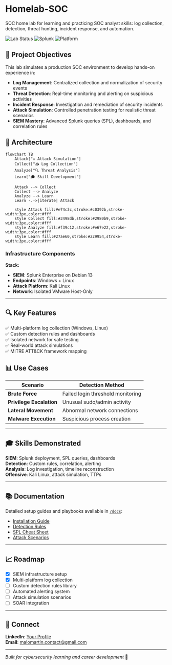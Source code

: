 # Homelab-SOC
SOC home lab for learning and practicing SOC analyst skills: log collection, detection, threat hunting, incident response, and automation.

![Lab Status](https://img.shields.io/badge/status-active-success)
![Splunk](https://img.shields.io/badge/SIEM-Splunk-green)
![Platform](https://img.shields.io/badge/platform-VMware-blue)

## 🎯 Project Objectives

This lab simulates a production SOC environment to develop hands-on experience in:

- **Log Management**: Centralized collection and normalization of security events
- **Threat Detection**: Real-time monitoring and alerting on suspicious activities
- **Incident Response**: Investigation and remediation of security incidents
- **Attack Simulation**: Controlled penetration testing for realistic threat scenarios
- **SIEM Mastery**: Advanced Splunk queries (SPL), dashboards, and correlation rules

## 🧩 Architecture
```mermaid
flowchart TB
    Attack["⚔️ Attack Simulation"]
    Collect["📥 Log Collection"]
    Analyze["🔍 Threat Analysis"]
    Learn["🎓 Skill Development"]
    
    Attack --> Collect
    Collect --> Analyze
    Analyze --> Learn
    Learn -.->|iterate| Attack
    
    style Attack fill:#e74c3c,stroke:#c0392b,stroke-width:3px,color:#fff
    style Collect fill:#3498db,stroke:#2980b9,stroke-width:3px,color:#fff
    style Analyze fill:#f39c12,stroke:#e67e22,stroke-width:3px,color:#fff
    style Learn fill:#27ae60,stroke:#229954,stroke-width:3px,color:#fff
```
### Infrastructure Components

**Stack:**
- **SIEM**: Splunk Enterprise on Debian 13
- **Endpoints**: Windows + Linux 
- **Attack Platform**: Kali Linux
- **Network**: Isolated VMware Host-Only

---

## 🔍 Key Features

✅ Multi-platform log collection (Windows, Linux)  
✅ Custom detection rules and dashboards  
✅ Isolated network for safe testing  
✅ Real-world attack simulations  
✅ MITRE ATT&CK framework mapping  

## 📊 Use Cases

| Scenario | Detection Method |
|----------|-----------------|
| **Brute Force** | Failed login threshold monitoring |
| **Privilege Escalation** | Unusual sudo/admin activity |
| **Lateral Movement** | Abnormal network connections |
| **Malware Execution** | Suspicious process creation |

---

## 🎓 Skills Demonstrated

**SIEM**: Splunk deployment, SPL queries, dashboards  
**Detection**: Custom rules, correlation, alerting  
**Analysis**: Log investigation, timeline reconstruction  
**Offensive**: Kali Linux, attack simulation, TTPs  

---

## 📚 Documentation

Detailed setup guides and playbooks available in [`/docs`](./docs):
- [Installation Guide](docs/installation.md)
- [Detection Rules](docs/detection-rules.md)
- [SPL Cheat Sheet](docs/spl-cheatsheet.md)
- [Attack Scenarios](docs/attack-scenarios.md)

---

## 📈 Roadmap

- [x] SIEM infrastructure setup
- [x] Multi-platform log collection
- [ ] Custom detection rules library
- [ ] Automated alerting system
- [ ] Attack simulation scenarios
- [ ] SOAR integration

---

## 🤝 Connect

**LinkedIn**: [Your Profile](https://www.linkedin.com/in/malo-martin/)  
**Email**: malomartin.contact@gmail.com

---

*Built for cybersecurity learning and career development* 🔐




